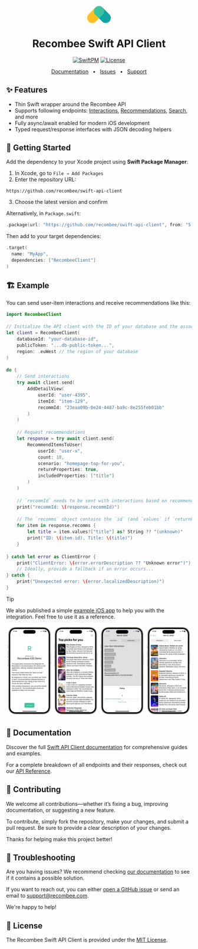   <div align="center">
  <img
    src="https://raw.githubusercontent.com/recombee/.github/refs/heads/main/assets/mark.svg"
    width="64px"
    align="center"
    alt="Recombee"
  />
  <br />
  <h1>Recombee Swift API Client</h1>
</div>

<p align="center">
<a href="https://swiftpackageindex.com/recombee/swift-api-client" rel="nofollow"><img src="https://img.shields.io/badge/SwiftPM-Compatible-brightgreen.svg" alt="SwiftPM"></a>
<a href="https://opensource.org/licenses/MIT" rel="nofollow"><img src="https://img.shields.io/github/license/recombee/swift-api-client" alt="License"></a>
</p>

<div align="center">
  <a href="https://docs.recombee.com/swift_client">Documentation</a>
  <span>&nbsp;&nbsp;•&nbsp;&nbsp;</span>
  <a href="https://github.com/recombee/swift-api-client/issues/new">Issues</a>
  <span>&nbsp;&nbsp;•&nbsp;&nbsp;</span>
  <a href="mailto:support@recombee.com">Support</a>
  <br />
</div>

## ✨ Features

- Thin Swift wrapper around the Recombee API
- Supports following endpoints: [Interactions](https://docs.recombee.com/api#user-item-interactions), [Recommendations](https://docs.recombee.com/api#recommendations), [Search](https://docs.recombee.com/api#search), and more
- Fully async/await enabled for modern iOS development
- Typed request/response interfaces with JSON decoding helpers

## 🚀 Getting Started

Add the dependency to your Xcode project using **Swift Package Manager**:

1. In Xcode, go to `File → Add Packages`
2. Enter the repository URL:

```
https://github.com/recombee/swift-api-client
```

3. Choose the latest version and confirm

Alternatively, in `Package.swift`:

```swift
.package(url: "https://github.com/recombee/swift-api-client", from: "5.0.2")
```

Then add to your target dependencies:

```swift
.target(
  name: "MyApp",
  dependencies: ["RecombeeClient"]
)
```

## 🏗️ Example

You can send user-item interactions and receive recommendations like this:

```swift
import RecombeeClient

// Initialize the API client with the ID of your database and the associated PUBLIC token
let client = RecombeeClient(
    databaseId: "your-database-id",
    publicToken: "...db-public-token...",
    region: .euWest // the region of your database
)

do {
    // Send interactions
    try await client.send(
        AddDetailView(
            userId: "user-4395",
            itemId: "item-129",
            recommId: "23eaa09b-0e24-4487-ba9c-8e255feb01bb"
        )
    )

    // Request recommendations
    let response = try await client.send(
        RecommendItemsToUser(
            userId: "user-x",
            count: 10,
            scenario: "homepage-top-for-you",
            returnProperties: true,
            includedProperties: ["title"]
        )
    )

    // `recommId` needs to be sent with interactions based on recommendations
    print("recommId: \(response.recommId)")

    // The `recomms` object contains the `id` (and `values` if `returnProperties` is true)
    for item in response.recomms {
        let title = item.values?["title"] as? String ?? "(unknown)"
        print("ID: \(item.id), Title: \(title)")
    }

} catch let error as ClientError {
    print("ClientError: \(error.errorDescription ?? "Unknown error")")
    // Ideally, provide a fallback if an error occurs...
} catch {
    print("Unexpected error: \(error.localizedDescription)")
}
```

> [!TIP]
> We also published a simple [example iOS app](https://github.com/recombee/ios-demo) to help you with the integration. Feel free to use it as a reference.
>
> ![iOS Demo app](https://raw.githubusercontent.com/recombee/ios-demo/refs/heads/main/images/screenshots.png)

## 📝 Documentation

Discover the full [Swift API Client documentation](https://docs.recombee.com/swift_client) for comprehensive guides and examples.

For a complete breakdown of all endpoints and their responses, check out our [API Reference](https://docs.recombee.com/api).

## 🤝 Contributing

We welcome all contributions—whether it’s fixing a bug, improving documentation, or suggesting a new feature.

To contribute, simply fork the repository, make your changes, and submit a pull request. Be sure to provide a clear description of your changes.

Thanks for helping make this project better!

## 🔧 Troubleshooting

Are you having issues? We recommend checking [our documentation](https://docs.recombee.com/swift_client) to see if it contains a possible solution.

If you want to reach out, you can either [open a GitHub issue](https://github.com/recombee/swift-api-client/issues/new) or send an email to support@recombee.com.


We're happy to help!

## 📄 License

The Recombee Swift API Client is provided under the [MIT License](https://opensource.org/licenses/MIT).
